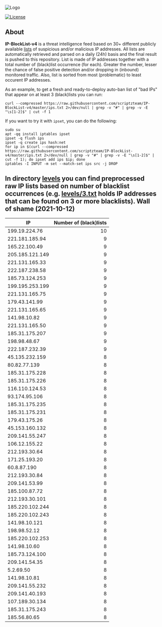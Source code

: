 ![Logo](https://i.imgur.com/PyKLAe7.png)

[![License](https://img.shields.io/badge/license-The_Unlicense-red.svg)](https://unlicense.org/)

About
----

**IP-BlockList-v4** is a threat intelligence feed based on 30+ different publicly available [lists](https://github.com/stamparm/maltrail) of suspicious and/or malicious IP addresses. All lists are automatically retrieved and parsed on a daily (24h) basis and the final result is pushed to this repository. List is made of IP addresses together with a total number of (black)list occurrence (for each). Greater the number, lesser the chance of false positive detection and/or dropping in (inbound) monitored traffic. Also, list is sorted from most (problematic) to least occurent IP addresses.

As an example, to get a fresh and ready-to-deploy auto-ban list of "bad IPs" that appear on at least 3 (black)lists you can run:

```
curl --compressed https://raw.githubusercontent.com/scriptzteam/IP-BlockList-v4/master/ips.txt 2>/dev/null | grep -v "#" | grep -v -E "\s[1-2]$" | cut -f 1
```

If you want to try it with `ipset`, you can do the following:

```
sudo su
apt -qq install iptables ipset
ipset -q flush ips
ipset -q create ips hash:net
for ip in $(curl --compressed https://raw.githubusercontent.com/scriptzteam/IP-BlockList-v4/master/ips.txt 2>/dev/null | grep -v "#" | grep -v -E "\s[1-2]$" | cut -f 1); do ipset add ips $ip; done
iptables -I INPUT -m set --match-set ips src -j DROP
```

In directory [levels](levels) you can find preprocessed raw IP lists based on number of blacklist occurrences (e.g. [levels/3.txt](levels/3.txt) holds IP addresses that can be found on 3 or more blacklists).
Wall of shame (2021-10-12)
----

|IP|Number of (black)lists|
|---|--:|
199.19.224.76|10
221.181.185.94|9
165.22.100.49|9
205.185.121.149|9
221.131.165.33|9
222.187.238.58|9
185.73.124.253|9
199.195.253.199|9
221.131.165.75|9
179.43.141.99|9
221.131.165.65|9
141.98.10.82|9
221.131.165.50|9
185.31.175.207|9
198.98.48.67|9
222.187.232.39|9
45.135.232.159|8
80.82.77.139|8
185.31.175.228|8
185.31.175.226|8
116.110.124.53|8
93.174.95.106|8
185.31.175.235|8
185.31.175.231|8
179.43.175.26|8
45.153.160.132|8
209.141.55.247|8
106.12.155.22|8
212.193.30.64|8
171.25.193.20|8
60.8.87.190|8
212.193.30.84|8
209.141.53.99|8
185.100.87.72|8
212.193.30.101|8
185.220.102.244|8
185.220.102.243|8
141.98.10.121|8
198.98.52.12|8
185.220.102.253|8
141.98.10.60|8
185.73.124.100|8
209.141.54.35|8
5.2.69.50|8
141.98.10.81|8
209.141.55.232|8
209.141.40.193|8
107.189.30.134|8
185.31.175.243|8
185.56.80.65|8
